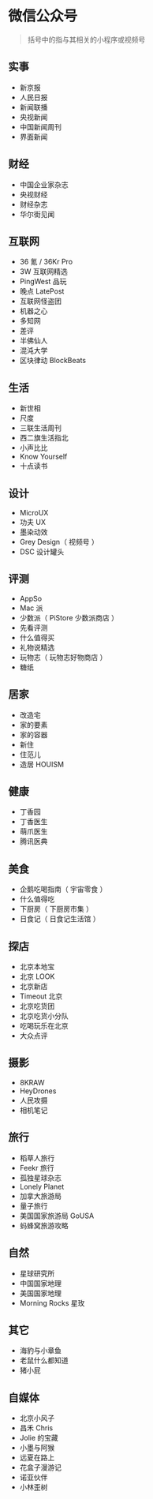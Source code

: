 # 微信公众号

> 括号中的指与其相关的小程序或视频号

## 实事

- 新京报
- 人民日报
- 新闻联播
- 央视新闻
- 中国新闻周刊
- 界面新闻

## 财经

- 中国企业家杂志
- 央视财经
- 财经杂志
- 华尔街见闻

## 互联网

- 36 氪 / 36Kr Pro
- 3W 互联网精选
- PingWest 品玩
- 晚点 LatePost
- 互联网怪盗团
- 机器之心
- 多知网
- 差评
- 半佛仙人
- 混沌大学
- 区块律动 BlockBeats

## 生活

- 新世相
- 尺度
- 三联生活周刊
- 西二旗生活指北
- 小声比比
- Know Yourself
- 十点读书

## 设计

- MicroUX
- 功夫 UX
- 墨染动效
- Grey Design（ 视频号 ）
- DSC 设计罐头

## 评测

- AppSo
- Mac 派
- 少数派（ PiStore 少数派商店 ）
- 先看评测
- 什么值得买
- 礼物说精选
- 玩物志（ 玩物志好物商店 ）
- 糖纸

## 居家

- 改造宅
- 家的要素
- 家的容器
- 新住
- 住范儿
- 造居 HOUISM

## 健康

- 丁香园
- 丁香医生
- 萌爪医生
- 腾讯医典

## 美食

- 企鹅吃喝指南（ 宇宙零食 ）
- 什么值得吃
- 下厨房（ 下厨房市集 ）
- 日食记（ 日食记生活馆 ）

## 探店

- 北京本地宝
- 北京 LOOK
- 北京新店
- Timeout 北京
- 北京吃货团
- 北京吃货小分队
- 吃喝玩乐在北京
- 大众点评

## 摄影

- 8KRAW
- HeyDrones
- 人民攻摄
- 相机笔记

## 旅行

- 稻草人旅行
- Feekr 旅行
- 孤独星球杂志
- Lonely Planet
- 加拿大旅游局
- 量子旅行
- 美国国家旅游局 GoUSA
- 蚂蜂窝旅游攻略

## 自然

- 星球研究所
- 中国国家地理
- 美国国家地理
- Morning Rocks 星玫

## 其它

- 海豹与小章鱼
- 老鼠什么都知道
- 猪小屁

## 自媒体

- 北京小风子
- 昌禾 Chris
- Jolie 的宝藏
- 小墨与阿猴
- 远夏在路上
- 花盒子漫游记
- 诺亚伙伴
- 小林歪树
